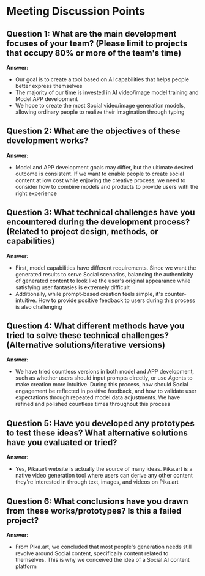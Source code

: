 # Meeting Discussion Points

## Question 1: What are the main development focuses of your team? (Please limit to projects that occupy 80% or more of the team's time)

**Answer:**
- Our goal is to create a tool based on AI capabilities that helps people better express themselves
- The majority of our time is invested in AI video/image model training and Model APP development
- We hope to create the most Social video/image generation models, allowing ordinary people to realize their imagination through typing

## Question 2: What are the objectives of these development works?

**Answer:**
- Model and APP development goals may differ, but the ultimate desired outcome is consistent. If we want to enable people to create social content at low cost while enjoying the creative process, we need to consider how to combine models and products to provide users with the right experience

## Question 3: What technical challenges have you encountered during the development process? (Related to project design, methods, or capabilities)

**Answer:**
- First, model capabilities have different requirements. Since we want the generated results to serve Social scenarios, balancing the authenticity of generated content to look like the user's original appearance while satisfying user fantasies is extremely difficult
- Additionally, while prompt-based creation feels simple, it's counter-intuitive. How to provide positive feedback to users during this process is also challenging

## Question 4: What different methods have you tried to solve these technical challenges? (Alternative solutions/iterative versions)

**Answer:**
- We have tried countless versions in both model and APP development, such as whether users should input prompts directly, or use Agents to make creation more intuitive. During this process, how should Social engagement be reflected in positive feedback, and how to validate user expectations through repeated model data adjustments. We have refined and polished countless times throughout this process

## Question 5: Have you developed any prototypes to test these ideas? What alternative solutions have you evaluated or tried?

**Answer:**
- Yes, Pika.art website is actually the source of many ideas. Pika.art is a native video generation tool where users can derive any other content they're interested in through text, images, and videos on Pika.art

## Question 6: What conclusions have you drawn from these works/prototypes? Is this a failed project?

**Answer:**
- From Pika.art, we concluded that most people's generation needs still revolve around Social content, specifically content related to themselves. This is why we conceived the idea of a Social AI content platform
